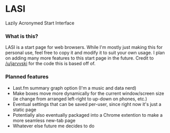 # LASI

Lazily Acronymed Start Interface

### What is this?

LASI is a start page for web browsers. While I'm mostly just making this for personal use, feel free to copy it and modify it to suit your own usage. I plan on adding many more features to this start page in the future. Credit to [/u/jarvvski](https://www.reddit.com/r/startpages/comments/5gjfpv/terminal_in_the_browser/) for the code this is based off of.

### Planned features
* Last.fm summary graph option (I'm a music and data nerd)
* Make boxes move more dynamically for the current window/screen size (ie change from arranged left-right to up-down on phones, etc.)
* Eventual settings that can be saved per-user, since right now it's just a static page
* Potentially also eventually packaged into a Chrome extention to make a more seamless new-tab page
* Whatever else future me decides to do
